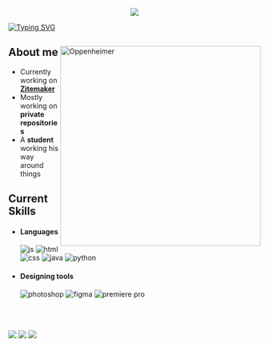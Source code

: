 <p align = center ><img src="https://i.imgur.com/jUhpTlm.png"> </p>

[![Typing SVG](https://readme-typing-svg.demolab.com?font=Instrument+Sans&pause=1000&width=435&lines=venezuelan+trillionaire)](https://git.io/typing-svg)
<div>

<img align="right" width="400" alt="Oppenheimer" src="https://i.imgur.com/PDSlpKu.png"/>

<h2> About me </h2>
   
 - Currently working on <a href="https://zitemaker.tebex.io">**Zitemaker**</a>
 - Mostly working on **private repositories**
 - A **student** working his way around things
   
 <h2> Current Skills </h2>
   
 - <h4> Languages </h4>
   <img src = "https://img.shields.io/badge/JavaScript-323330?style=for-the-badge&logo=javascript&logoColor=F7DF1E" alt = "js" />
   <img src = "https://img.shields.io/badge/HTML5-E34F26?style=for-the-badge&logo=html5&logoColor=white" alt = "html" />
   <img src = "https://img.shields.io/badge/CSS3-1572B6?style=for-the-badge&logo=css3&logoColor=white" alt = "css" />
   <img src = "https://img.shields.io/badge/java-%23ED8B00.svg?style=for-the-badge&logo=java&logoColor=white" alt = "java" />
   <img src = "https://img.shields.io/badge/python-3670A0?style=for-the-badge&logo=python&logoColor=ffdd54" alt = "python" />
   
   
 - <h4> Designing tools </h4>
   <img src = "https://img.shields.io/badge/adobe%20photoshop-%2331A8FF.svg?style=for-the-badge&logo=adobe%20photoshop&logoColor=white" alt = "photoshop" />
   <img src = "https://img.shields.io/badge/figma-%23F24E1E.svg?style=for-the-badge&logo=figma&logoColor=white" alt = "figma" />
   <img src = "https://img.shields.io/badge/Adobe%20Premiere%20Pro-9999FF.svg?style=for-the-badge&logo=Adobe%20Premiere%20Pro&logoColor=white)" alt = "premiere pro" />
   
   </br></br>
   
 


<img align="center" src="https://github-readme-stats.vercel.app/api?username=adolfhustler&theme=tokyonight&show_icons=true&hide_border=true&count_private=true">
<img align="center" src="https://github-readme-streak-stats.herokuapp.com/?user=adolfhustler&theme=tokyonight&hide_border=true">
<img align="center" src="https://github-readme-stats.vercel.app/api/top-langs/?username=adolfhustler&theme=tokyonight&show_icons=true&hide_border=true&layout=compact">
 


</div>
